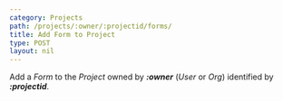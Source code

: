```yaml
---
category: Projects
path: /projects/:owner/:projectid/forms/
title: Add Form to Project
type: POST
layout: nil
---
```


Add a _Form_ to the _Project_ owned by ***:owner*** (_User_ or _Org_) identified by ***:projectid***.